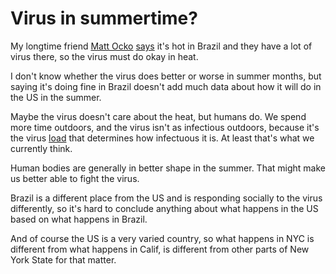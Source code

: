 # Virus in summertime?
My longtime friend <a href="https://duckduckgo.com/?q=site%3Ascripting.com+matt+ocko&t=hk&ia=web">Matt Ocko</a> <a href="https://twitter.com/mattocko/status/1263795877103071233">says</a> it's hot in Brazil and they have a lot of virus there, so the virus must do okay in heat.

I don't know whether the virus does better or worse in summer months, but saying it's doing fine in Brazil doesn't add much data about how it will do in the US in the summer. 

Maybe the virus doesn't care about the heat, but humans do. We spend more time outdoors, and the virus isn't as infectious outdoors, because it's the virus <a href="https://twitter.com/davewiner/status/1263787622859771904">load</a> that determines how infectuous it is. At least that's what we currently think.

Human bodies are generally in better shape in the summer. That might make us better able to fight the virus. 

Brazil is a different place from the US and is responding socially to the virus differently, so it's hard to conclude anything about what happens in the US based on what happens in Brazil. 

And of course the US is a very varied country, so what happens in NYC is different from what happens in Calif, is different from other parts of New York State for that matter. 

